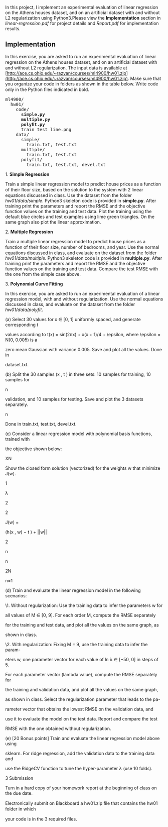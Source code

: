 In this project, I implement an experimental evaluation of linear regression on the
Athens houses dataset, and on an artificial dataset with and without L2 regularization using Python3.Please view the **Implementation** section in *linear-regression.pdf* for project details and *Report.pdf* for implementation results.

## Implementation

In this exercise, you are asked to run an experimental evaluation of linear regression on the Athens houses dataset, 
and on an artiﬁcial dataset with and without L2 regularization. The input data is available at [http://ace.cs.ohio.edu/~razvan/courses/ml4900/hw01.zip](http://ace.cs.ohio.edu/~razvan/courses/ml4900/hw01.zip).
Make sure that you organize your code in folders as shown in the table below. Write code only in the Python ﬁles 
indicated in bold.

<pre>
ml4900/
  hw01/
    code/
      <b>simple.py
      multiple.py
      polyﬁt.py</b>
      train test line.png
    data/
      simple/
        train.txt, test.txt
      multiple/
        train.txt, test.txt
      polyfit/
        train.txt, test.txt, devel.txt
</pre>

1\. **Simple Regression**

Train a simple linear regression model to predict house prices as a function of their
ﬂoor size, based on the solution to the system with 2 linear equations discussed in
class. Use the dataset from the folder *hw01/data/simple*. Python3 skeleton code is
provided in **simple.py**. After training print the parameters and report the RMSE and
the objective function values on the training and test data. Plot the training using the
default blue circles and test examples using lime green triangles. On the same graph
also plot the linear approximation.

2\. **Multiple Regression** 

Train a multiple linear regression model to predict house prices as a function of their
ﬂoor size, number of bedrooms, and year. Use the normal equations discussed in class,
and evaluate on the dataset from the folder *hw01/data/multiple*. Python3 skeleton
code is provided in **multiple.py**. After training print the parameters and report the
RMSE and the objective function values on the training and test data. Compare the
test RMSE with the one from the simple case above.

3\. **Polynomial Curve Fitting**

In this exercise, you are asked to run an experimental evaluation of a linear regression
model, with and without regularization. Use the normal equations discussed in class,
and evaluate on the dataset from the folder *hw01/data/polyfit*.

(a) Select 30 values for x ∈ [0, 1] uniformly spaced, and generate corresponding t

values according to t(x) = sin(2πx) + x(x + 1)/4 + \epsilon, where \epsilon = N(0, 0.005) is a





zero mean Gaussian with variance 0.005. Save and plot all the values. Done in

dataset.txt.

(b) Split the 30 samples (x , t ) in three sets: 10 samples for training, 10 samples for

n

validation, and 10 samples for testing. Save and plot the 3 datasets separately.

n

Done in train.txt, test.txt, devel.txt.

(c) Consider a linear regression model with polynomial basis functions, trained with

the objective shown below:

XN

Show the closed form solution (vectorized) for the weights w that minimize J(w).

1

λ

2

2

J(w) =

(h(x , w) − t ) + ||w||

2

n

n

2N

n=1

(d) Train and evaluate the linear regression model in the following scenarios:

\1. Without regularization: Use the training data to infer the parameters w for

all values of M ∈ [0, 9]. For each order M, compute the RMSE separately

for the training and test data, and plot all the values on the same graph, as

shown in class.

\2. With regularization: Fixing M = 9, use the training data to infer the param-

eters w, one parameter vector for each value of ln λ ∈ [−50, 0] in steps of 5.

For each parameter vector (lambda value), compute the RMSE separately for

the training and validation data, and plot all the values on the same graph,

as shown in class. Select the regularization parameter that leads to the pa-

rameter vector that obtains the lowest RMSE on the validation data, and

use it to evaluate the model on the test data. Report and compare the test

RMSE with the one obtained without regularization.

(e) [20 Bonus points] Train and evaluate the linear regression model above using

sklearn. For ridge regression, add the validation data to the training data and

use the RidgeCV function to tune the hyper-parameter λ (use 10 folds).

3 Submission

Turn in a hard copy of your homework report at the beginning of class on the due date.

Electronically submit on Blackboard a hw01.zip ﬁle that contains the hw01 folder in which

your code is in the 3 required ﬁles.
